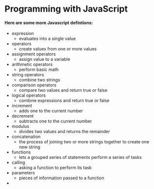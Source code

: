 # Programming with JavaScript

#### Here are some more Javascript defintions:

- expression
    - evaluates into a single value
- operators
    - create values from one or more values
- assignment operators
    - assign value to a variable
- arithmetic operators
    - perform basic math
- string operators
    - combine two strings
- comparison operators
    - compare two values and return true or false
- logical operators
    - combine expressions and return true or false
- increment
    - adds one to the current number
- decrement
    - subtracts one to the current number
- modulus
    - divides two values and returns the remainder
- concatenation
    - the process of joining two or more strings together to create one new string
- functions
    - lets a grouped series of statements perform a series of tasks
- calling
    - asking a function to perform its task
- parameters
    - pieces of information passed to a function
- 